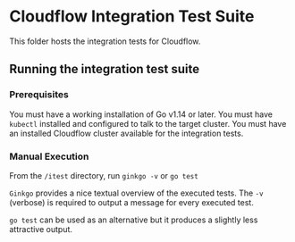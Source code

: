 # Cloudflow Integration Test Suite

This folder hosts the integration tests for Cloudflow.


## Running the integration test suite
### Prerequisites
You must have a working installation of Go v1.14 or later.
You must have `kubectl` installed and configured to talk to the target cluster.
You must have an installed Cloudflow cluster available for the integration tests.

### Manual Execution
From the `/itest` directory, run `ginkgo -v` or `go test`

`Ginkgo` provides a nice textual overview of the executed tests.
The `-v` (verbose) is required to output a message for every executed test.

`go test` can be used as an alternative but it produces a slightly less attractive output.

